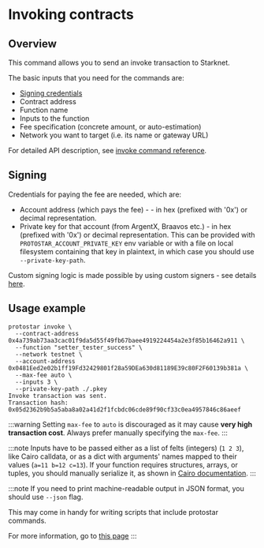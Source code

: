 # Invoking contracts

## Overview

This command allows you to send an invoke transaction to Starknet.

The basic inputs that you need for the commands are:

- [Signing credentials](#signing)
- Contract address
- Function name
- Inputs to the function
- Fee specification (concrete amount, or auto-estimation)
- Network you want to target (i.e. its name or gateway URL)

For detailed API description, see [invoke command reference](../../cli-reference.md#invoke).

## Signing

Credentials for paying the fee are needed, which are:

- Account address (which pays the fee) - - in hex (prefixed with '0x') or decimal representation.
- Private key for that account (from ArgentX, Braavos etc.) - in hex (prefixed with '0x') or decimal representation.
  This can be provided with `PROTOSTAR_ACCOUNT_PRIVATE_KEY` env variable or with a file on local filesystem containing
  that key in plaintext, in which case you should use `--private-key-path`.

Custom signing logic is made possible by using custom signers - see details [here](./08-signing.md).

## Usage example

```shell title="Example"
protostar invoke \
  --contract-address 0x4a739ab73aa3cac01f9da5d55f49fb67baee4919224454a2e3f85b16462a911 \
  --function "setter_tester_success" \
  --network testnet \
  --account-address 0x0481Eed2e02b1ff19Fd32429801f28a59DEa630d81189E39c80F2F60139b381a \
  --max-fee auto \
  --inputs 3 \
  --private-key-path ./.pkey
Invoke transaction was sent.
Transaction hash: 0x05d2362b9b5a5aba8a02a41d2f1fcbdc06cde89f90cf33c0ea4957846c86aeef
```

:::warning
Setting `max-fee` to `auto` is discouraged as it may cause **very high transaction cost**. Always prefer manually
specifying the `max-fee`.
:::

:::note
Inputs have to be passed either as a list of felts (integers) (`1 2 3`), like Cairo calldata, or as a dict with
arguments' names mapped to their values (`a=11 b=12 c=13`).
If your function requires structures, arrays, or tuples, you should manually serialize it, as
shown
in [Cairo documentation](https://www.cairo-lang.org/docs/hello_starknet/more_features.html#array-arguments-in-calldata).
:::

:::note
If you need to print machine-readable output in JSON format, you should use `--json` flag.

This may come in handy for writing scripts that include protostar commands.

For more information, go to [this page](./09-scripting.md)
:::
